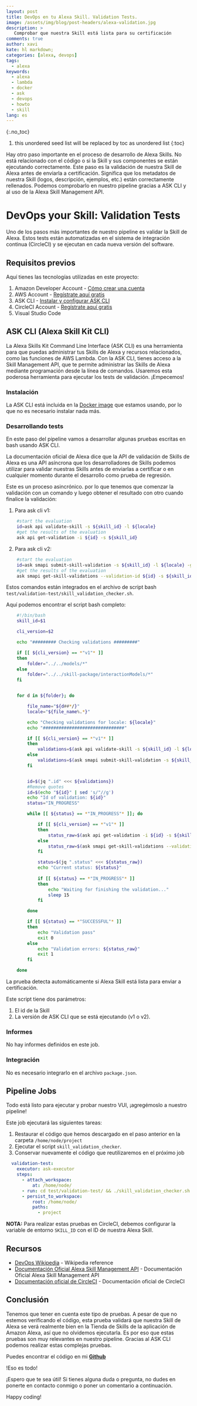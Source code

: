 ```yaml
---
layout: post
title: DevOps en tu Alexa Skill. Validation Tests.
image: /assets/img/blog/post-headers/alexa-validation.jpg
description: >
   Comprobar que nuestra Skill está lista para su certificación
comments: true
author: xavi
kate: hl markdown;
categories: [alexa, devops]
tags:
  - alexa
keywords:
  - alexa
  - lambda
  - docker
  - ask
  - devops
  - howto
  - skill
lang: es
---
```

{:.no_toc}
1. this unordered seed list will be replaced by toc as unordered list
{:toc}

Hay otro paso importante en el proceso de desarrollo de Alexa Skills. No está relacionado con el código o si la Skill y sus componentes se están ejecutando correctamente.
Este paso es la validación de nuestra Skill de Alexa antes de enviarla a certificación. Significa que los metadatos de nuestra Skill (logos, descripción, ejemplos, etc.) están correctamente rellenados. Podemos comprobarlo en nuestro pipeline gracias a ASK CLI y al uso de la Alexa Skill Management API.

# DevOps your Skill: Validation Tests

Uno de los pasos más importantes de nuestro pipeline es validar la Skill de Alexa.
Estos tests están automatizadas en el sistema de integración continua (CircleCI) y se ejecutan en cada nueva versión del software.

## Requisitos previos

Aquí tienes las tecnologías utilizadas en este proyecto:
1. Amazon Developer Account - [Cómo crear una cuenta](http://developer.amazon.com/)
2. AWS Account - [Regístrate aquí gratis](https://aws.amazon.com/)
3. ASK CLI - [Instalar y configurar ASK CLI](https://developer.amazon.com/es-ES/docs/alexa/smapi/quick-start-alexa-skills-kit-command-line-interface.html)
4. CircleCI Account -  [Regístrate aquí gratis](https://circleci.com/)
5. Visual Studio Code


## ASK CLI (Alexa Skill Kit CLI)

La Alexa Skills Kit Command Line Interface (ASK CLI) es una herramienta para que puedas administrar tus Skills de Alexa y recursos relacionados, como las funciones de AWS Lambda.
Con la ASK CLI, tienes acceso a la Skill Management API, que te permite administrar las Skills de Alexa mediante programación desde la línea de comandos.
Usaremos esta poderosa herramienta para ejecutar los tests de validación. ¡Empecemos!

### Instalación

La ASK CLI está incluida en la [Docker image](https://hub.docker.com/repository/docker/xavidop/alexa-ask-aws-cli) que estamos usando, por lo que no es necesario instalar nada más.

### Desarrollando tests

En este paso del pipeline vamos a desarrollar algunas pruebas escritas en bash usando ASK CLI.

La documentación oficial de Alexa dice que la API de validación de Skills de Alexa es una API asíncrona que los desarrolladores de Skills podemos utilizar para validar nuestras Skills antes de enviarlas a certificar o en cualquier momento durante el desarrollo como prueba de regresión.

Este es un proceso asincrónico. por lo que tenemos que comenzar la validación con un comando y luego obtener el resultado con otro cuando finalice la validación:

1. Para ask cli v1:
~~~bash
    #start the evaluation
    id=ask api validate-skill -s ${skill_id} -l ${locale}
    #get the results of the evaluation
    ask api get-validation -i ${id} -s ${skill_id}
~~~

2. Para ask cli v2:
~~~bash
    #start the evaluation
    id=ask smapi submit-skill-validation -s ${skill_id} -l ${locale} -g developmentx
    #get the results of the evaluation
    ask smapi get-skill-validations --validation-id ${id} -s ${skill_id} -g development
~~~

Estos comandos están integrados en el archivo de script bash `test/validation-test/skill_validation_checker.sh`.

Aquí podemos encontrar el script bash completo:

~~~bash
    #!/bin/bash
    skill_id=$1

    cli_version=$2

    echo "######### Checking validations #########"

    if [[ ${cli_version} == *"v1"* ]]
    then
        folder="../../models/*"
    else
        folder="../../skill-package/interactionModels/*"
    fi


    for d in ${folder}; do

        file_name="${d##*/}"
        locale="${file_name%.*}"

        echo "Checking validations for locale: ${locale}"
        echo "###############################"

        if [[ ${cli_version} == *"v1"* ]]
        then
            validations=$(ask api validate-skill -s ${skill_id} -l ${locale})
        else
            validations=$(ask smapi submit-skill-validation -s ${skill_id} -l ${locale} -g development)
        fi


        id=$(jq ".id" <<< ${validations})
        #Remove quotes
        id=$(echo "${id}" | sed 's/"//g')
        echo "Id of validation: ${id}"
        status="IN_PROGRESS"

        while [[ ${status} == *"IN_PROGRESS"* ]]; do

            if [[ ${cli_version} == *"v1"* ]]
            then
                status_raw=$(ask api get-validation -i ${id} -s ${skill_id})
            else
                status_raw=$(ask smapi get-skill-validations --validation-id ${id} -s ${skill_id} -g development)
            fi

            status=$(jq ".status" <<< ${status_raw})
            echo "Current status: ${status}"
            
            if [[ ${status} == *"IN_PROGRESS"* ]]
            then
                echo "Waiting for finishing the validation..."
                sleep 15
            fi

        done

        if [[ ${status} == *"SUCCESSFUL"* ]]
        then
            echo "Validation pass"
            exit 0
        else
            echo "Validation errors: ${status_raw}"
            exit 1
        fi

    done

~~~

La prueba detecta automáticamente si Alexa Skill está lista para enviar a certificación.

Este script tiene dos parámetros:
1. El id de la Skill
2. La versión de ASK CLI que se está ejecutando (v1 o v2).

### Informes

No hay informes definidos en este job.

### Integración

No es necesario integrarlo en el archivo `package.json`.

## Pipeline Jobs

Todo está listo para ejecutar y probar nuestro VUI, ¡agregémoslo a nuestro pipeline!

Este job ejecutará las siguientes tareas:
1. Restaurar el código que hemos descargado en el paso anterior en la carpeta `/home/node/project`
2. Ejecutar el script `skill_validation_checker`.
3. Conservar nuevamente el código que reutilizaremos en el próximo job

~~~yaml
  validation-test:
    executor: ask-executor
    steps:
      - attach_workspace:
          at: /home/node/
      - run: cd test/validation-test/ && ./skill_validation_checker.sh $SKILL_ID v1
      - persist_to_workspace:
          root: /home/node/
          paths:
            - project
~~~

**NOTA:** Para realizar estas pruebas en CircleCI, debemos configurar la variable de entorno `SKILL_ID` con el ID de nuestra Alexa Skill.


## Recursos
* [DevOps Wikipedia](https://en.wikipedia.org/wiki/DevOps) - Wikipedia reference
* [Documentación Oficial Alexa Skill Management API](https://developer.amazon.com/es-ES/docs/alexa/smapi/skill-testing-operations.html) - Documentación Oficial Alexa Skill Management API
* [Documentación oficial de CircleCI](https://circleci.com/docs/) - Documentación oficial de CircleCI

## Conclusión 

Tenemos que tener en cuenta este tipo de pruebas. A pesar de que no estemos verificando el código, esta prueba validará que nuestra Skill de Alexa se verá realmente bien en la Tienda de Skills de la aplicación de Amazon Alexa, así que no olvidemos ejecutarla. Es por eso que estas pruebas son muy relevantes en nuestro pipeline.
Gracias al ASK CLI podemos realizar estas complejas pruebas.

Puedes encontrar el código en mi [**Github**](https://github.com/xavidop/alexa-nodejs-lambda-helloworld/blob/master/CICD.md)

!Eso es todo!

¡Espero que te sea útil! Si tienes alguna duda o pregunta, no dudes en ponerte en contacto conmigo o poner un comentario a continuación.

Happy coding!
    
